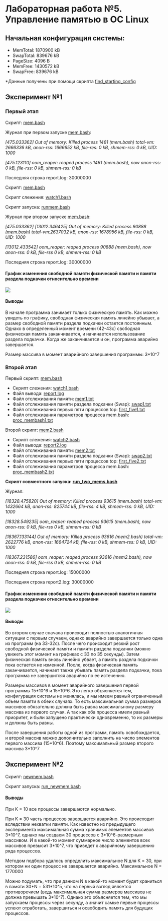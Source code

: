 <h1>Лабораторная работа №5. Управление памятью в ОС Linux</h1>
<h2>Начальная конфигурация системы:</h2>
<ul>
    <li>MemTotal: 1870900 kB </li>
    <li>SwapTotal: 839676 kB</li>
    <li>PageSize: 4096 B</li>
    <li>MemFree: 1430572 kB</li>
    <li>SwapFree: 839676 kB</li>
</ul>
*Данные получены при помощи скрипта <a href="find_starting_config">find_starting_config</a>
<h2>Эксперимент №1 </h2>
<h3>Первый этап</h3>
<p>Скрипт: <a href="first%20experiment%20step1/scripts/mem.bash">mem.bash</a></p>
<p>Журнал при первом запуске <a href="first%20experiment%20step1/scripts/mem.bash">mem.bash</a>:</p>
<p><i>[475.033362] Out of memory: Killed process 1461 (mem.bash) total-vm: 2666336 kB, anon-rss: 1666652 kB, file-res: 0 kB, shmem-rss: 0 kB, UID: 1000</i></p>
<p><i>[475.123110] oom_reaper: reaped process 1461 (mem.bash), now anon-rss: 0 kB, file-rss: 0 kB, shmem-rss: 0 kB</i></p>
<p>Последняя строка report.log: 30000000</p>

<p>Скрипт: <a href="first%20experiment%20step1/scripts/mem.bash">mem.bash</a></p>
<p>Скрипт слежения: <a href="first%20experiment%20step1/scripts/watch1.bash">watch1.bash</a></p>
<p>Скрипт запуска: <a href="first%20experiment%20step1/scripts/runmem.bash">runmem.bash</a></p>
<p>Журнал при втором запуске <a href="first%20experiment%20step1/scripts/mem.bash">mem.bash</a>:</p>
<p><i>[475.033362] [13012.346425] Out of memory: Killed process 90888 (mem.bash) total-vm:2637032 kB, anon-rss: 1678956 kB, file-rss: 0 kB, UID: 1000</i></p>
<p><i>[13012.433542] oom_reaper: reaped process 90888 (mem.bash), now anon-rss: 0 kB, file-rss 0 kB, shmem-rss: 0 kB</i></p>
<p>Последняя строка report.log: 30000000</p>

<h4>График изменения свободной памяти физической памяти и памяти раздела подкачки относительно времени</h4>
<img src="https://github.com/Barabasheks/OS/blob/master/lab5/graphs/exp1_step1.png">

<h4>Выводы</h4>
<p>В начале программа занимает только физическую память. Как можно увидеть по графику, свободная физическая память линейно убывает, а размер свободной памяти раздела подкачки остается постоянным. Однако в определенный момент времени (42-43с) свободная физическая память заканчивается, и начинается использование раздела подкачки. Когда же заканчивается и он, программа аварийно завершается.
</p>
<p>Размер массива в момент аварийного завершения программы: 3*10^7 </p>
<h3>Второй этап</h3>
<p>Первый скрипт: <a href="first%20experiment%20step2/scripts/mem.bash">mem.bash</a></p>
<ul>
    <li>Скрипт слежения: <a href="first%20experiment%20step2/scripts/watch1.bash">watch1.bash</a></li>
    <li>Файл вывода: <a href="first%20experiment%20step2/results/report.log">report.log</a></li>
    <li>Файл отслеживания памяти: <a href="first%20experiment%20step2/results/mem1.txt">mem1.txt</a></li>
    <li>Файл отслеживания памяти раздела подкачки (Swap): <a href="first%20experiment%20step2/results/swap1.txt">swap1.txt</a></li>
    <li>Файл отслеживания первых пяти процессов top: <a href="first%20experiment%20step2/results/first_five1.txt">first_five1.txt</a></li>
    <li>Файл отслеживания параметров процесса mem.bash: <a href="first%20experiment%20step2/results/proc_membash1.txt">proc_membash1.txt</a></li>
</ul>
<p>Второй скрипт: <a href="first%20experiment%20step2/scripts/mem2.bash">mem2.bash</a></p>
<ul>
    <li>Скрипт слежения: <a href="first%20experiment%20step2/scripts/watch2.bash">watch2.bash</a></li>
    <li>Файл вывода: <a href="first%20experiment%20step2/results/report2.log">report2.log</a></li>
    <li>Файл отслеживания памяти: <a href="first%20experiment%20step2/results/mem2.txt">mem2.txt</a></li>
    <li>Файл отслеживания памяти раздела подкачки (Swap): <a href="first%20experiment%20step2/results/swap2.txt">swap2.txt</a></li>
    <li>Файл отслеживания первых пяти процессов top: <a href="first%20experiment%20step2/results/first_five2.txt">first_five2.txt</a></li>
    <li>Файл отслеживания параметров процесса mem.bash: <a href="first%20experiment%20step2/results/proc_membash2.txt">proc_membash2.txt</a></li>
</ul>
<p><b>Скрипт совместного запуска: <a href="first%20experiment%20step2/scripts/run_two_mems.bash">run_two_mems.bash</a></b></p>

<p>Журнал:</p>
<p><i>[18328.475820] Out of memory: Killed process 93615 (mem.bash) total-vm: 1432664 kB, anon-rss: 825744 kB, file-rss: 4 kB, shmem-rss: 0 kB, UID: 1000</i></p>
<p><i>[18328.549235] oom_reaper: reaped process 93615 (mem.bash), now anon-rss: 0 kB, file-rss 0 kB, shmem-rss: 0 kB</i></p>

<p><i>[18367.133144] Out of memory: Killed process 93616 (mem2.bash) total-vm: 2622776 kB, anon-rss: 1664724 kB, file-rss: 0 kB, shmem-rss: 0 kB, UID: 1000</i></p>
<p><i>[18367.231586] oom_reaper: reaped process 93616 (mem2.bash), now anon-rss: 0 kB, file-rss 0 kB, shmem-rss: 0 kB</i></p>
<p>Последняя строка report.log: 15000000</p>
<p>Последняя строка report2.log: 30000000</p>

<h4>График изменения свободной памяти физической памяти и памяти раздела подкачки относительно времени</h4>
<img src="https://github.com/Barabasheks/OS/blob/master/lab5/graphs/exp1_step2.png">

<h4>Выводы</h4>
<p>Во втором случае сначала происходит полностью аналогичная ситуации с первым случаем, однако аварийно завершается только одна из программ (на 33-32с). После чего происходит резкий рост свободной физической памяти и памяти раздела подкачки (можно увижеть этот момент на графиках с 33 по 35 секунды). Затем физическая память вновь линейно убвает, а память раздела подкачки пока остается не изменной. После, когда физическая память заканчивается, начинает также убывать память раздела подкачки, пока программа не завершитсяя аварийно по ее истечению.</p>
<p>Размеры массивов в момент аварийного завершения первой программы 15*10^6 и 15*10^6. Это легко объясняется тем, конфигурация системы не менялась, и мы имеем равный ограниченный объем памяти в обеих случаях. То есть максимальная сумма размеров массивов обязательно должна быть равна максимальному размеру массива из первого случая. А так как оба процесса имели равный приоритет, и были запущено практически одновременно, то их размеры и должны быть равны. </p>
<p>После завершения работы одной из программ, память освобождается, и второй массив можно дополнительно заполнить на число элементов первого массива (15*10^6). Поэтому максимальный размер второго массива 3*10^7</p>

<h2>Эксперимент №2</h2>
<p>Скрипт: <a href="second%20experiment/newmem.bash">newmem.bash</a></p>
<p>Скрипт запуска: <a href="second%20experiment/run_newmem.bash">run_newmem.bash</a></p>

<h4>Выводы</h4>
<p>При K = 10 все процессы завершаются нормально.</p>
<p>При K = 30 часть процессов завершается аварийно. Это происходит вследствии нехватки памяти. Как известно из предыдущего эксперимента максимальная сумма хранимых элементов массивов 3*10^7, однако мы создаем 30 процессов с 3*10^6-размерным массивом. И в какой-то момент суммарное число элементов всех массивов превысит 3*10^7, что приведет к аварийному завершению ряда процессов.</p>
<p>Методом подбора удалось определить максимальное N для K = 30, при котором ни один процесс не завершается аварийно. Максимальное N = 1770000</p>
<p>Можно подумать, что при данном N в какой-то момент будет храниться в памяти 30*N = 531*10^5, что на первый взгляд является противоречием (ведь максимальная сумма размеров массивов не должна превышать 3*10^7). Однако это объясняется тем, что мы запускаем процессы через секунду, а значит самые первые процессы успеют отработать, завершиться и освободить память для будущих процессов.</p>

